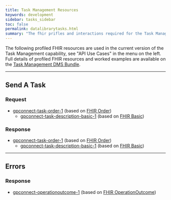 ```yaml
---
title: Task Management Resources
keywords: development
sidebar: tasks_sidebar
toc: false
permalink: datalibrarytasks.html
summary: "The fhir prifles and interactions required for the Task Management capability"
---
```


The following profiled FHIR resources are used in the current version of the Task Management capability, see "API Use Cases" in the menu on the left. Full details of profiled FHIR resources and worked examples are available on the [Task Management DMS Bundle](https://data.developer.nhs.uk/fhir/candidaterelease-170816-tasks/Chapter.1.About/index.html).

---
## Send A Task ##
### Request ###
* [gpconnect-task-order-1](https://data.developer.nhs.uk/fhir/candidaterelease-170816-tasks/Profile.TaskManagement/gpconnect-task-order-1.html) (based on [FHIR Order](https://www.hl7.org/fhir/DSTU2/order.html))
  * [gpconnect-task-description-basic-1](https://data.developer.nhs.uk/fhir/candidaterelease-170816-tasks/Profile.TaskManagement/gpconnect-task-description-basic-1.html) (based on [FHIR Basic](https://www.hl7.org/fhir/DSTU2/basic.html))

### Response ###
* [gpconnect-task-order-1](https://data.developer.nhs.uk/fhir/candidaterelease-170816-tasks/Profile.TaskManagement/gpconnect-task-order-1.html) (based on [FHIR Order](https://www.hl7.org/fhir/DSTU2/order.html))
  * [gpconnect-task-description-basic-1](https://data.developer.nhs.uk/fhir/candidaterelease-170816-tasks/Profile.TaskManagement/gpconnect-task-description-basic-1.html) (based on [FHIR Basic](https://www.hl7.org/fhir/DSTU2/basic.html))

---
## Errors ##
### Response ###
* [gpconnect-operationoutcome-1](https://data.developer.nhs.uk/fhir/candidaterelease-170816-getrecord/Profile.GetRecordQueryResponse-HTMLView/gpconnect-operationoutcome-1.html) (based on [FHIR OperationOutcome](https://www.hl7.org/fhir/DSTU2/operationoutcome.html))
